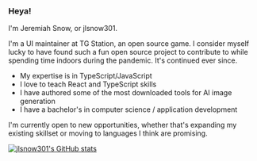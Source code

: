 ### Heya!

I'm Jeremiah Snow, or jlsnow301.

I'm a UI maintainer at TG Station, an open source game. I consider myself lucky to have found such a fun open source project to contribute to while spending time indoors during the pandemic. It's continued ever since.

- My expertise is in TypeScript/JavaScript
- I love to teach React and TypeScript skills
- I have authored some of the most downloaded tools for AI image generation
- I have a bachelor's in computer science / application development

I'm currently open to new opportunities, whether that's expanding my existing skillset or moving to languages I think are promising.

[![jlsnow301's GitHub stats](https://github-readme-stats.vercel.app/api?username=anuraghazra)](https://github.com/anuraghazra/github-readme-stats)
